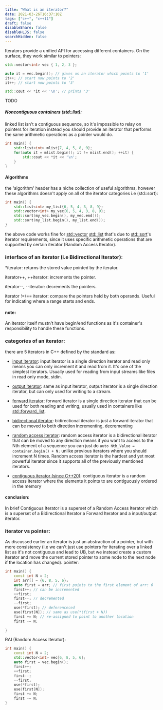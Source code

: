 ```yaml
---
title: "What is an iterator?"
date: 2021-03-26T16:37:10Z
tags: ["c++", "c++11"]
draft: false
disableShare: false
disableHLJS: false
searchHidden: false
---
```


Iterators provide a unified API for accessing different containers. On the surface, they work similar to pointers:

```cpp
std::vector<int> vec { 1, 2, 3 };

auto it = vec.begin(); // gives us an iterator which points to '1'
it++; // start now points to '2'
it++; // start now points to '3'

std::cout << *it << '\n'; // prints '3'
```

TODO

##### Noncontiguous containers (std::list):

linked list isn't a contiguous sequence, so it's impossible to relay on pointers for iteration instead you should provide an iterator that performs the same arithmetic operations as a pointer would do.
```cpp
int main() {
    std::list<int> mlist{7, 4, 5, 8, 9};
    for(auto it = mlist.begin(); it != mlist.end(); ++it) {
        std::cout << *it << '\n';
    }
}
```

#### Algorithms

the 'algorithm' header has a niche collection of useful algorithms, however these algorithms doesn't apply on all of the iterator categories i.e (std::sort):
```cpp
int main() {
    std::list<int> my_list{6, 5, 4, 3, 8, 9};
    std::vector<int> my_vec{6, 5, 4, 3, 8, 9};
    std::sort(my_vec.begin(), my_vec.end());
    std::sort(my_list.begin(), my_list.end());
}
```
the above code works fine for [std::vector](https://en.cppreference.com/w/cpp/container/vector) [std::list](https://en.cppreference.com/w/cpp/container/list) that's due to [std::sort](https://en.cppreference.com/w/cpp/algorithm/sort)'s iterator requirements, since it uses specific arithmetic operations that are supported by certain iterator (Random Access Iterator).


### interface of an iterator (i.e Bidirectional Iterator):

*iterator: returns the stored value pointed by the iterator.

iterator++, ++iterator: increments the pointer.

iterator--, --iterator: decrements the pointers. 

iterator !=/== iterator: compare the pointers held by both operands. Useful for indicating where a range starts and ends.

#### note:
An iterator itself mustn't have begin/end functions as it's container's responsibility to handle these functions.


### categories of an iterator:

there are 5 iterators in C++ defined by the standard as:
- [input iterator](https://en.cppreference.com/w/cpp/named_req/InputIterator):
input iterator is a single direction iterator and read only means you can only increment it and read from it. It's one of the simplest iterators. Usually used for reading from input streams like files in read only mode, stdin.

- [output iterator](https://en.cppreference.com/w/cpp/named_req/OutputIterator):
same as input iterator, output iterator is a single direction iterator, but can only used for writing to a stream. 

- [forward iterator](https://en.cppreference.com/w/cpp/named_req/ForwardIterator):
forward iterator is a single direction iterator that can be used for both reading and writing, usually used in containers like [std::forward_list](https://en.cppreference.com/w/cpp/container/forward_list). 

- [bidirectional iterator](https://en.cppreference.com/w/cpp/named_req/BidirectionalIterator):
bidirectional iterator is just a forward iterator that can be moved to both direction incrementing, decrementing 

- [random access iterator](https://en.cppreference.com/w/cpp/named_req/RandomAccessIterator):
random access iterator is a bidirectional iterator that can be moved to any direction means if you want to access to the Nth element of a sequence you can just do `auto Nth_Value = container.begin() + N;` unlike previous iterators where you should increment N times. Random access iterator is the hardest and yet most powerful iterator since it supports all of the previously mentioned iterators. 
- [contiguous iterator (since C++20)](https://en.cppreference.com/w/cpp/named_req/ContiguousIterator):
contiguous iterator is a random access iterator where the elements it points to are contiguously ordered in the memory

#### conclusion:
In brief Contiguous Iterator is a superset of a Random Access Iterator which is a superset of a Bidirectional Iterator a Forward Iterator and a input/output iterator.


### iterator vs pointer:
As discussed earlier an iterator is just an abstraction of a pointer, but with more consistency (i.e we can't just use pointers for iterating over a linked list as it's not contiguous and lead to UB, but we instead create a custom iterator and move the current stored pointer to some node to the next node if the location has changed).
pointer:
```cpp
int main() {
    const int N = 2;
    int arr[] = {6, 8, 5, 6};
    auto first = arr; // first points to the first element of arr: 6
    first++; // can be incremented
    ++first;
    first--; // decremented
    --first;
    use(*first); // deferenceced
    use(first[N]); // same as use(*(first + N))
    first += N; // re-assigned to point to another location  
    first -= N;
    
}
```
RAI (Random Access Iterator):
```cpp
int main() {
    const int N = 2;
    std::vector<int> vec{6, 8, 5, 6};
    auto first = vec.begin();
    first++;
    ++first;
    first--;
    --first;
    use(*first);
    use(first[N]);
    first += N;
    first -= N;
}
```
